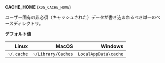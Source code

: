 **CACHE_HOME** (`XDG_CACHE_HOME`)

ユーザー固有の非必須（キャッシュされた）データが書き込まれるべき単一のベースディレクトリ。

**デフォルト値**

|      Linux |              MacOS |              Windows |
| ----------:| ------------------:| --------------------:|
| `~/.cache` | `~/Library/Caches` | `LocalAppData\cache` |
